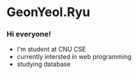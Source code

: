 # GeonYeol.Ryu
### Hi everyone!

  + I'm student at CNU CSE
  + currently intersted in web programming
  + studying database
